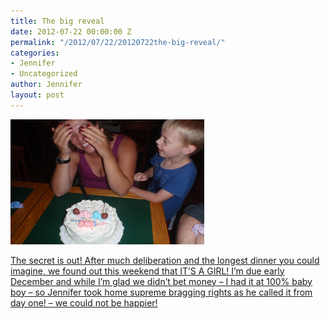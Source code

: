 ```yaml
---
title: The big reveal
date: 2012-07-22 00:00:00 Z
permalink: "/2012/07/22/20120722the-big-reveal/"
categories:
- Jennifer
- Uncategorized
author: Jennifer
layout: post
---
```


[<img title="OLYMPUS DIGITAL CAMERA" height="200" alt="" width="310" class="alignnone size-thumbnail wp-image-1701" src="/assets/images/The-big-reveal/1343162989000-missing.jpg" />](http://www.flickr.com/photos/jenniferandJennifers_photos/sets/72157630737193884/)

[The secret is out! After much deliberation and the longest dinner you could imagine, we found out this weekend that IT&#8217;S A GIRL! I&#8217;m due early December and while I&#8217;m glad we didn&#8217;t bet money &#8211; I had it at 100% baby boy &#8211; so Jennifer took home supreme bragging rights as he called it from day one! &#8211; we could not be happier!](http://www.flickr.com/photos/jenniferandJennifers_photos/sets/72157630737193884/)
